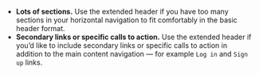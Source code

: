 - **Lots of sections.** Use the extended header if you have too many sections in your horizontal navigation to fit comfortably in the basic header format.
- **Secondary links or specific calls to action.** Use the extended header if you’d like to include secondary links or specific calls to action in addition to the main content navigation — for example `Log in` and `Sign up` links.